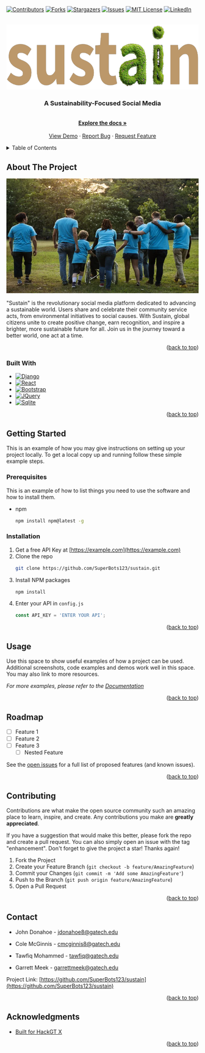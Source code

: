 <a name="readme-top"></a>


<!-- PROJECT SHIELDS -->
<!--
*** I'm using markdown "reference style" links for readability.
*** Reference links are enclosed in brackets [ ] instead of parentheses ( ).
*** See the bottom of this document for the declaration of the reference variables
*** for contributors-url, forks-url, etc. This is an optional, concise syntax you may use.
*** https://www.markdownguide.org/basic-syntax/#reference-style-links
-->
[![Contributors][contributors-shield]][contributors-url]
[![Forks][forks-shield]][forks-url]
[![Stargazers][stars-shield]][stars-url]
[![Issues][issues-shield]][issues-url]
[![MIT License][license-shield]][license-url]
[![LinkedIn][linkedin-shield]][linkedin-url]



<!-- PROJECT LOGO -->
<br />
<div align="center">
  <a href="https://github.com/SuperBots123/sustain">
    <img src="sustain/static/img/sustain_logo.png" alt="Logo" width="644" height="170">
  </a>

<h3 align="center">A Sustainability-Focused Social Media</h3>

  <p align="center">
    <br />
    <a href="https://github.com/SuperBots123/sustain"><strong>Explore the docs »</strong></a>
    <br />
    <br />
    <a href="https://github.com/SuperBots123/sustain">View Demo</a>
    ·
    <a href="https://github.com/github_username/repo_name/issues">Report Bug</a>
    ·
    <a href="https://github.com/github_username/repo_name/issues">Request Feature</a>
  </p>
</div>



<!-- TABLE OF CONTENTS -->
<details>
  <summary>Table of Contents</summary>
  <ol>
    <li>
      <a href="#about-the-project">About The Project</a>
      <ul>
        <li><a href="#built-with">Built With</a></li>
      </ul>
    </li>
    <li>
      <a href="#getting-started">Getting Started</a>
      <ul>
        <li><a href="#prerequisites">Prerequisites</a></li>
        <li><a href="#installation">Installation</a></li>
      </ul>
    </li>
    <li><a href="#usage">Usage</a></li>
    <li><a href="#roadmap">Roadmap</a></li>
    <li><a href="#contributing">Contributing</a></li>
    <li><a href="#license">License</a></li>
    <li><a href="#contact">Contact</a></li>
    <li><a href="#acknowledgments">Acknowledgments</a></li>
  </ol>
</details>



<!-- ABOUT THE PROJECT -->
## About The Project

<div align="center">
  <a href="https://github.com/SuperBots123/sustain">
    <img src="sustain/static/img/comm_serv.png" alt="Logo" width="550" height="300">
  </a>
</div> 


"Sustain" is the revolutionary social media platform dedicated to advancing a sustainable world. Users share and celebrate their community service acts, from environmental initiatives to social causes. With Sustain, global citizens unite to create positive change, earn recognition, and inspire a brighter, more sustainable future for all. Join us in the journey toward a better world, one act at a time.

<p align="right">(<a href="#readme-top">back to top</a>)</p>



### Built With

* [![Django][Django.com]][Django-url]
* [![React][React.js]][React-url]
* [![Bootstrap][Bootstrap.com]][Bootstrap-url]
* [![JQuery][JQuery.com]][JQuery-url]
* [![Sqlite][Sqlite.com]][Sqlite-url]

<p align="right">(<a href="#readme-top">back to top</a>)</p>



<!-- GETTING STARTED -->
## Getting Started

This is an example of how you may give instructions on setting up your project locally.
To get a local copy up and running follow these simple example steps.

### Prerequisites

This is an example of how to list things you need to use the software and how to install them.
* npm
  ```sh
  npm install npm@latest -g
  ```

### Installation

1. Get a free API Key at [https://example.com](https://example.com)
2. Clone the repo
   ```sh
   git clone https://github.com/SuperBots123/sustain.git
   ```
3. Install NPM packages
   ```sh
   npm install
   ```
4. Enter your API in `config.js`
   ```js
   const API_KEY = 'ENTER YOUR API';
   ```

<p align="right">(<a href="#readme-top">back to top</a>)</p>



<!-- USAGE EXAMPLES -->
## Usage

Use this space to show useful examples of how a project can be used. Additional screenshots, code examples and demos work well in this space. You may also link to more resources.

_For more examples, please refer to the [Documentation](https://example.com)_

<p align="right">(<a href="#readme-top">back to top</a>)</p>



<!-- ROADMAP -->
## Roadmap

- [ ] Feature 1
- [ ] Feature 2
- [ ] Feature 3
    - [ ] Nested Feature

See the [open issues](https://github.com/SuperBots123/sustain/issues) for a full list of proposed features (and known issues).

<p align="right">(<a href="#readme-top">back to top</a>)</p>



<!-- CONTRIBUTING -->
## Contributing

Contributions are what make the open source community such an amazing place to learn, inspire, and create. Any contributions you make are **greatly appreciated**.

If you have a suggestion that would make this better, please fork the repo and create a pull request. You can also simply open an issue with the tag "enhancement".
Don't forget to give the project a star! Thanks again!

1. Fork the Project
2. Create your Feature Branch (`git checkout -b feature/AmazingFeature`)
3. Commit your Changes (`git commit -m 'Add some AmazingFeature'`)
4. Push to the Branch (`git push origin feature/AmazingFeature`)
5. Open a Pull Request

<p align="right">(<a href="#readme-top">back to top</a>)</p>



<!-- CONTACT -->
## Contact

* John Donahoe - jdonahoe8@gatech.edu

* Cole McGinnis - cmcginnis8@gatech.edu

* Tawfiq Mohammed - tawfiq@gatech.edu

* Garrett Meek - garrettmeek@gatech.edu

Project Link: [https://github.com/SuperBots123/sustain](https://github.com/SuperBots123/sustain)

<p align="right">(<a href="#readme-top">back to top</a>)</p>



<!-- ACKNOWLEDGMENTS -->
## Acknowledgments

* [Built for HackGT X](https://hack.gt/)

<p align="right">(<a href="#readme-top">back to top</a>)</p>



<!-- MARKDOWN LINKS & IMAGES -->
<!-- https://www.markdownguide.org/basic-syntax/#reference-style-links -->
[contributors-shield]: https://img.shields.io/github/contributors/SuperBots123/sustain.svg?style=for-the-badge
[contributors-url]: https://github.com/SuperBots123/sustain/graphs/contributors
[forks-shield]: https://img.shields.io/github/forks/SuperBots123/sustain.svg?style=for-the-badge
[forks-url]: https://github.com/SuperBots123/sustain/network/members
[stars-shield]: https://img.shields.io/github/stars/SuperBots123/sustain.svg?style=for-the-badge
[stars-url]: https://github.com/SuperBots123/sustain/stargazers
[issues-shield]: https://img.shields.io/github/issues/SuperBots123/sustain.svg?style=for-the-badge
[issues-url]: https://github.com/SuperBots123/sustain/issues
[license-shield]: https://img.shields.io/github/license/SuperBots123/sustain.svg?style=for-the-badge
[license-url]: https://github.com/SuperBots123/sustain/blob/master/LICENSE.txt
[linkedin-shield]: https://img.shields.io/badge/-LinkedIn-black.svg?style=for-the-badge&logo=linkedin&colorB=555
[linkedin-url]: https://linkedin.com/in/linkedin_username
[product-screenshot]: sustain/static/img/comm_serv.png
[React.js]: https://img.shields.io/badge/React-20232A?style=for-the-badge&logo=react&logoColor=61DAFB
[React-url]: https://reactjs.org/
[Bootstrap.com]: https://img.shields.io/badge/Bootstrap-563D7C?style=for-the-badge&logo=bootstrap&logoColor=white
[Bootstrap-url]: https://getbootstrap.com
[JQuery.com]: https://img.shields.io/badge/jQuery-0769AD?style=for-the-badge&logo=jquery&logoColor=white
[JQuery-url]: https://jquery.com 
[Django.com]: https://img.shields.io/badge/Django-092E20?style=for-the-badge&logo=django&logoColor=white
[Django-url]: https://www.djangoproject.com/
[Sqlite.com]: https://img.shields.io/badge/SQLite-07405E?style=for-the-badge&logo=sqlite&logoColor=white
[Sqlite-url]: https://www.sqlite.org/index.html
